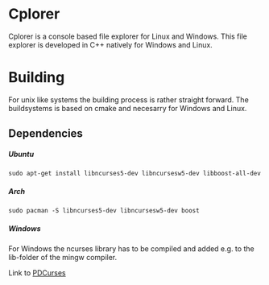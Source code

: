 # Cplorer
Cplorer is a console based file explorer for Linux and Windows.
This file explorer is developed in C++ natively for Windows and Linux.

# Building
For unix like systems the building process is rather straight forward. The buildsystems is based on cmake and necesarry for Windows and Linux.

## Dependencies
##### Ubuntu
```
sudo apt-get install libncurses5-dev libncursesw5-dev libboost-all-dev
```
##### Arch
```
sudo pacman -S libncurses5-dev libncursesw5-dev boost
```
##### Windows
For Windows the ncurses library has to be compiled and added e.g. 
to the lib-folder of the mingw compiler.

Link to [PDCurses](https://github.com/wmcbrine/PDCurses)
